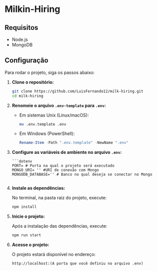 # Milkin-Hiring

## Requisitos

- Node.js
- MongoDB

## Configuração

Para rodar o projeto, siga os passos abaixo:

1.  **Clone o repositório:**

    ```bash
    git clone https://github.com/LuisFernando12/milk-hiring.git
    cd milk-hiring
    ```

2.  **Renomeie o arquivo `.env-template` para `.env`:**

    - Em sistemas Unix (Linux/macOS):

      ```bash
      mv .env.template .env
      ```

    - Em Windows (PowerShell):

      ```powershell
      Rename-Item -Path ".env.template" -NewName ".env"
      ```

3.  **Configure as variáveis de ambiente no arquivo `.env`:**

        ```dotenv
        PORT= # Porta na qual o projeto será executado
        MONGO_URI= '' #URI de conexão com Mongo
        MONGODB_DATABASE='' # Banco no qual deseja se conectar no Mongo
     ```

4.  **Instale as dependências:**

    No terminal, na pasta raiz do projeto, execute:

    ```bash
    npm install
    ```

5.  **Inicie o projeto:**

    Após a instalação das dependências, execute:

    ```bash
    npm run start
    ```

6.  **Acesse o projeto:**

    O projeto estará disponível no endereço:

    ```
    http://localhost:(A porta que você definiu no arquivo .env)
    ```

